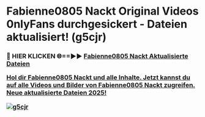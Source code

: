 # Fabienne0805 Nackt Original Videos 0nlyFans durchgesickert - Dateien aktualisiert! (g5cjr)

<h3>🔴 HIER KLICKEN 🌐==►► <a href="https://tinyurl.com/h6vf6nb8" rel="nofollow">Fabienne0805 Nackt Aktualisierte Dateien

Hol dir Fabienne0805 Nackt und alle Inhalte. Jetzt kannst du auf alle Videos und Bilder von Fabienne0805 Nackt zugreifen. Neue aktualisierte Dateien 2025!

[![g5cjr](https://i.imgur.com/sD4kR3V.gif)](https://tinyurl.com/h6vf6nb8)
